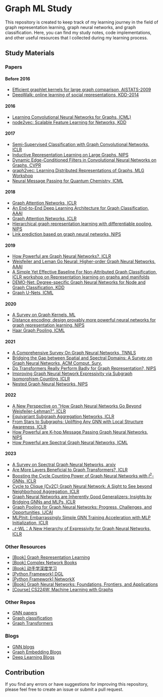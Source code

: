 # Graph ML Study

This repository is created to keep track of my learning journey in the field of graph representation learning, graph
neural networks, and graph classification. Here, you can find my study notes, code implementations, and other useful
resources that I collected during my learning process.

## Study Materials

### Papers

#### Before 2016

- [Efficient graphlet kernels for large graph comparison, AISTATS-2009](http://proceedings.mlr.press/v5/shervashidze09a.html)
- [DeepWalk: online learning of social representations, KDD-2014](https://dl.acm.org/doi/10.1145/2623330.2623732)

#### 2016

- [Learning Convolutional Neural Networks for Graphs, ICML)](https://arxiv.org/abs/1605.05273)
- [node2vec: Scalable Feature Learning for Networks, KDD](https://dl.acm.org/doi/10.1145/2939672.2939754)

#### 2017

- [Semi-Supervised Classification with Graph Convolutional Networks, ICLR](https://arxiv.org/abs/1609.02907)
- [Inductive Representation Learning on Large Graphs, NIPS](https://dl.acm.org/doi/10.5555/3294771.3294869)
- [Dynamic Edge-Conditioned Filters in Convolutional Neural Networks on Graphs, CVPR](https://arxiv.org/abs/1704.02901)
- [graph2vec: Learning Distributed Representations of Graphs, MLG Workshop](https://arxiv.org/abs/1707.05005)
- [Neural Message Passing for Quantum Chemistry, ICML](https://dl.acm.org/doi/10.5555/3305381.3305512)

#### 2018

- [Graph Attention Networks, ICLR](https://arxiv.org/abs/1710.10903)
- [An End-to-End Deep Learning Architecture for Graph Classification, AAAI](https://aaai.org/papers/11782-an-end-to-end-deep-learning-architecture-for-graph-classification/)
- [Graph Attention Networks, ICLR](https://openreview.net/forum?id=rJXMpikCZ)
- [Hierarchical graph representation learning with differentiable pooling, NIPS](https://dl.acm.org/doi/10.5555/3327345.3327389)
- [Link prediction based on graph neural networks, NIPS](https://dl.acm.org/doi/10.5555/3327345.3327423)

#### 2019

- [How Powerful are Graph Neural Networks?, ICLR](https://arxiv.org/abs/1810.00826)
- [Weisfeiler and Leman Go Neural: Higher-order Graph Neural Networks, AAAI](https://arxiv.org/abs/1810.02244)
- [A Simple Yet Effective Baseline For Non-Attributed Graph Classification, ICLR workshop on Representation learning on graphs and manifolds](https://arxiv.org/abs/1811.03508)
- [DEMO-Net: Degree-specific Graph Neural Networks for Node and Graph Classification, KDD](https://dl.acm.org/doi/10.1145/3292500.3330950)
- [Graph U-Nets, ICML](https://arxiv.org/abs/1905.05178)

#### 2020

- [A Survey on Graph Kernels, ML](https://arxiv.org/abs/1903.11835)
- [Distance encoding: design provably more powerful neural networks for graph representation learning, NIPS](https://dl.acm.org/doi/abs/10.5555/3495724.3496099)
- [Haar Graph Pooling, ICML](https://arxiv.org/abs/1909.11580)

#### 2021

- [A Comprehensive Survey On Graph Neural Networks, TNNLS](https://ieeexplore.ieee.org/document/9046288)
- [Bridging the Gap between Spatial and Spectral Domains: A Survey on Graph Neural Networks, ACM Comput. Surv.](https://arxiv.org/abs/2002.11867)
- [Do Transformers Really Perform Badly for Graph Representation?, NIPS](https://proceedings.neurips.cc/paper_files/paper/2021/file/f1c1592588411002af340cbaedd6fc33-Paper.pdf)
- [Improving Graph Neural Network Expressivity via Subgraph Isomorphism Counting, ICLR](https://openreview.net/forum?id=LT0KSFnQDWF)
- [Nested Graph Neural Networks, NIPS](https://openreview.net/forum?id=7_eLEvFjCi3)

#### 2022

- [A New Perspective on "How Graph Neural Networks Go Beyond Weisfeiler-Lehman?", ICLR](https://openreview.net/forum?id=uxgg9o7bI_3)
- [Equivariant Subgraph Aggregation Networks, ICLR](https://openreview.net/forum?id=dFbKQaRk15w)
- [From Stars to Subgraphs: Uplifting Any GNN with Local Structure Awareness, ICLR](https://openreview.net/forum?id=Mspk_WYKoEH)
- [How Powerful are K-hop Message Passing Graph Neural Networks, NIPS](https://openreview.net/forum?id=nN3aVRQsxGd)
- [How Powerful are Spectral Graph Neural Networks, ICML](https://arxiv.org/abs/2205.11172)

#### 2023

- [A Survey on Spectral Graph Neural Networks, arxiv](https://arxiv.org/abs/2302.05631)
- [Are More Layers Beneficial to Graph Transformers?, ICLR](https://arxiv.org/abs/2303.00579)
- [Boosting the Cycle Counting Power of Graph Neural Networks with $I^2$-GNNs, ICLR](https://arxiv.org/abs/2210.13978)
- [Cycle to Clique (Cy2C) Graph Neural Network: A Sight to See beyond Neighborhood Aggregation, ICLR](https://openreview.net/forum?id=7d-g8KozkiE)
- [Graph Neural Networks are Inherently Good Generalizers: Insights by Bridging GNNs and MLPs, ICLR](https://openreview.net/forum?id=dqnNW2omZL6)
- [Graph Pooling for Graph Neural Networks: Progress, Challenges, and Opportunities, IJCAI](https://arxiv.org/abs/2204.07321)
- [MLPInit: Embarrassingly Simple GNN Training Acceleration with MLP Initialization, ICLR](https://openreview.net/forum?id=P8YIphWNEGO)
- [$\mathcal{N}$-WL：A New Hierarchy of Expressivity for Graph Neural Networks, ICLR](https://openreview.net/forum?id=5cAI0qXxyv)

### Other Resources

- [[Book] Graph Representation Learning](https://www.cs.mcgill.ca/~wlh/grl_book/)
- [[Book] Complex Network Books](https://1drv.ms/f/s!Asm9F-fHq1ErgReBq0gUXDez2fSJ)
- [[Book] 动手学深度学习](https://zh-v2.d2l.ai)
- [[Python Framework] DGL](https://github.com/dmlc/dgl)
- [[Python Framework] NetworkX](https://github.com/networkx/networkx)
- [[Book] Graph Neural Networks: Foundations, Frontiers, and Applications](https://graph-neural-networks.github.io/index.html)
- [[Course] CS224W: Machine Learning with Graphs](https://web.stanford.edu/class/cs224w/index.html#content)

### Other Repos

- [GNN papers](https://github.com/thunlp/GNNPapers)
- [Graph classification](https://github.com/benedekrozemberczki/awesome-graph-classification)
- [Graph Transformers](https://github.com/ChandlerBang/awesome-graph-transformer)

### Blogs

- [GNN blogs](Blogs/readme.md#gnn-blogs)
- [Graph Embedding Blogs](Blogs/readme.md#graph-embedding-blogs)
- [Deep Learning Blogs](Blogs/readme.md#deep-learning-blogs)

## Contribution

If you find any errors or have suggestions for improving this repository, please feel free to create an issue or submit
a pull request.
